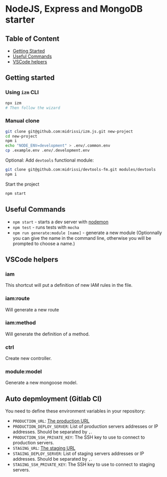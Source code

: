 # NodeJS, Express and MongoDB starter

## Table of Content

- [Getting Started](#getting-started)
- [Useful Commands](#useful-commands)
- [VSCode helpers](#vscode-helpers)

## Getting started

### Using `izm` CLI

```bash
npx izm
# Then follow the wizard
```

### Manual clone

```bash
git clone git@github.com:midrissi/izm.js.git new-project
cd new-project
npm i
echo "NODE_ENV=development" > .env/.common.env
cp .example.env .env/.development.env
```

Optional: Add `devtools` functional module:

```bash
git clone git@github.com:midrissi/devtools-fm.git modules/devtools
npm i
```

Start the project

```bash
npm start
```

## Useful Commands

- `npm start` - starts a dev server with [nodemon](https://github.com/remy/nodemon)
- `npm test` - runs tests with `mocha`
- `npm run generate:module [name]` - generate a new module (Optionnally you can give the name in the command line, otherwise you will be prompted to choose a name.)

## VSCode helpers

### iam

This shortcut will put a definition of new IAM rules in the file.

### iam:route

Will generate a new route

### iam:method

Will generate the definition of a method.

### ctrl

Create new controller.

### module:model

Generate a new mongoose model.

## Auto depmloyment (Gitlab CI)

You need to define these environment variables in your repository:

- `PRODUCTION_URL`: [The production URL](https://docs.gitlab.com/ee/ci/environments.html#making-use-of-the-environment-url)
- `PRODUCTION_DEPLOY_SERVER`: List of production servers addresses or IP addresses. Should be separated by `,`.
- `PRODUCTION_SSH_PRIVATE_KEY`: The SSH key to use to connect to production servers.
- `STAGING_URL`: [The staging URL](https://docs.gitlab.com/ee/ci/environments.html#making-use-of-the-environment-url)
- `STAGING_DEPLOY_SERVER`: List of staging servers addresses or IP addresses. Should be separated by `,`.
- `STAGING_SSH_PRIVATE_KEY`: The SSH key to use to connect to staging servers.
